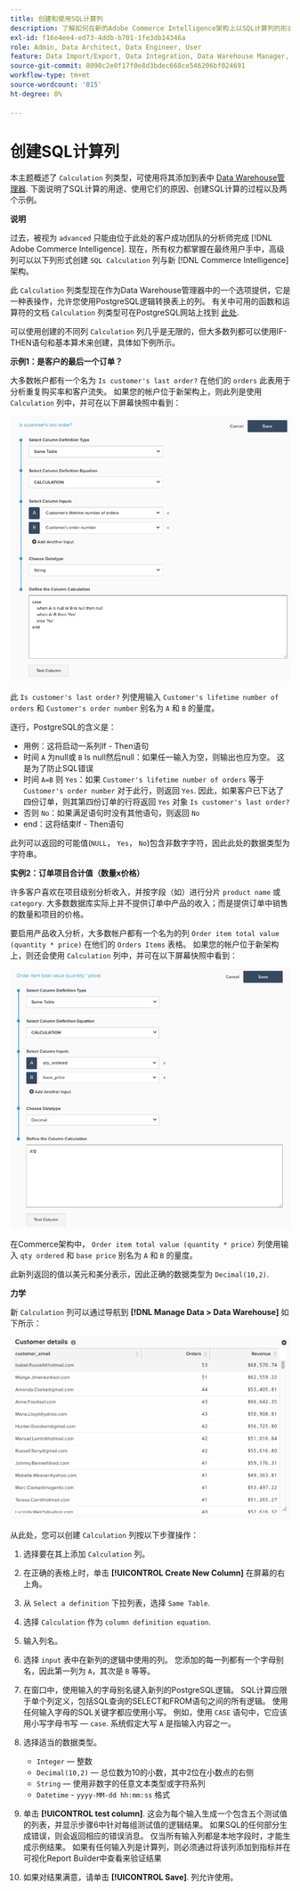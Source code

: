 ```yaml
---
title: 创建和使用SQL计算列
description: 了解如何在新的Adobe Commerce Intelligence架构上以SQL计算列的形式创建高级列。
exl-id: f16e4ee4-ed73-4ddb-b701-1fe3db14346a
role: Admin, Data Architect, Data Engineer, User
feature: Data Import/Export, Data Integration, Data Warehouse Manager, SQL Report Builder, Commerce Tables
source-git-commit: 8090c2e0f17f0e8d3bdec668ce546206bf024691
workflow-type: tm+mt
source-wordcount: '815'
ht-degree: 0%

---
```


# 创建SQL计算列

本主题概述了 `Calculation` 列类型，可使用将其添加到表中 [Data Warehouse管理器](../data-warehouse-mgr/tour-dwm.md). 下面说明了SQL计算的用途、使用它们的原因、创建SQL计算的过程以及两个示例。

**说明**

过去，被视为 `advanced` 只能由位于此处的客户成功团队的分析师完成 [!DNL Adobe Commerce Intelligence]. 现在，所有权力都掌握在最终用户手中，高级列可以以下列形式创建 `SQL Calculation` 列与新 [!DNL Commerce Intelligence] 架构。

此 `Calculation` 列类型现在作为Data Warehouse管理器中的一个选项提供，它是一种表操作，允许您使用PostgreSQL逻辑转换表上的列。 有关中可用的函数和运算符的文档 `Calculation` 列类型可在PostgreSQL网站上找到 [此处](https://www.postgresql.org/docs/9.6/functions.html).

可以使用创建的不同列 `Calculation` 列几乎是无限的，但大多数列都可以使用IF-THEN语句和基本算术来创建，具体如下例所示。

**示例1：是客户的最后一个订单？**

大多数帐户都有一个名为 `Is customer's last order?` 在他们的 `orders` 此表用于分析重复购买率和客户流失。 如果您的帐户位于新架构上，则此列是使用 `Calculation` 列中，并可在以下屏幕快照中看到：

![](../../assets/Is_customer_s_last_order.png)

此 `Is customer's last order?` 列使用输入 `Customer's lifetime number of orders` 和 `Customer's order number` 别名为 `A` 和 `B` 的量度。

逐行，PostgreSQL的含义是：

* 用例：这将启动一系列If - Then语句
* 时间 `A` 为null或 `B` Is null然后null：如果任一输入为空，则输出也应为空。 这是为了防止SQL错误
* 时间 `A=B` 则 `Yes`：如果 `Customer's lifetime number of orders` 等于 `Customer's order number` 对于此行，则返回 `Yes`. 因此，如果客户已下达了四份订单，则其第四份订单的行将返回 `Yes` 对象 `Is customer's last order?`
* 否则 `No`：如果满足语句时没有其他语句，则返回 `No`
* end：这将结束If - Then语句

此列可以返回的可能值(`NULL`， `Yes`， `No`)包含非数字字符，因此此处的数据类型为字符串。

**实例2：订单项目合计值（数量x价格）**

许多客户喜欢在项目级别分析收入，并按字段（如）进行分片 `product name` 或 `category`. 大多数数据库实际上并不提供订单中产品的收入；而是提供订单中销售的数量和项目的价格。

要启用产品收入分析，大多数帐户都有一个名为的列 `Order item total value (quantity * price)` 在他们的 `Orders Items` 表格。 如果您的帐户位于新架构上，则还会使用 `Calculation` 列中，并可在以下屏幕快照中看到：

![](../../assets/Order_item_total_value.png)

在Commerce架构中， `Order item total value (quantity * price)` 列使用输入 `qty ordered` 和 `base price` 别名为 `A` 和 `B` 的量度。

此新列返回的值以美元和美分表示，因此正确的数据类型为 `Decimal(10,2)`.

**力学**

新 `Calculation` 列可以通过导航到 **[!DNL Manage Data > Data Warehouse]** 如下所示：

![](../../assets/blobid2.png)

从此处，您可以创建 `Calculation` 列按以下步骤操作：

1. 选择要在其上添加 `Calculation` 列。
1. 在正确的表格上时，单击 **[!UICONTROL Create New Column]** 在屏幕的右上角。
1. 从 `Select a definition` 下拉列表，选择 `Same Table`.
1. 选择 `Calculation` 作为 `column definition equation`.
1. 输入列名。
1. 选择 `input` 表中在新列的逻辑中使用的列。 您添加的每一列都有一个字母别名，因此第一列为 `A`，其次是 `B` 等等。
1. 在窗口中，使用输入的字母别名键入新列的PostgreSQL逻辑。 SQL计算应限于单个列定义，包括SQL查询的SELECT和FROM语句之间的所有逻辑。 使用任何输入字母的SQL关键字都应使用小写。 例如，使用 `CASE` 语句中，它应该用小写字母书写 —  `case`. 系统假定大写 `A` 是指输入内容之一。
1. 选择适当的数据类型。
   * `Integer`  — 整数
   * `Decimal(10,2)`  — 总位数为10的小数，其中2位在小数点的右侧
   * `String`  — 使用非数字的任意文本类型或字符系列
   * `Datetime` - `yyyy-MM-dd hh:mm:ss` 格式

1. 单击 **[!UICONTROL test column]**. 这会为每个输入生成一个包含五个测试值的列表，并显示步骤6中针对每组测试值的逻辑结果。 如果SQL的任何部分生成错误，则会返回相应的错误消息。 仅当所有输入列都是本地字段时，才能生成示例结果。 如果有任何输入列是计算列，则必须通过将该列添加到指标并在可视化Report Builder中查看来验证结果

1. 如果对结果满意，请单击 **[!UICONTROL Save]**. 列允许使用。
